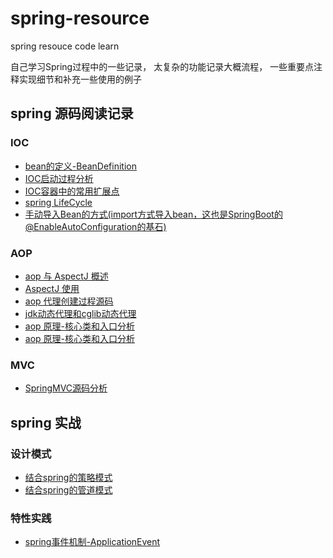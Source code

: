 # spring-resource
spring resouce code learn

自己学习Spring过程中的一些记录， 太复杂的功能记录大概流程， 一些重要点注释实现细节和补充一些使用的例子

## spring 源码阅读记录

### IOC 

- [bean的定义-BeanDefinition ](./doc/bean/bean.md)
- [IOC启动过程分析](https://github.com/haobinaa/spring-resource/blob/master/doc/ioc/ioc.md)
- [IOC容器中的常用扩展点](./doc/ioc/ioc容器扩展点.md)
- [spring LifeCycle](doc/ioc/lifecycle.md)
- [手动导入Bean的方式(import方式导入bean，这也是SpringBoot的@EnableAutoConfiguration的基石)](src/main/java/importbean/EnableColor.java)

### AOP

- [aop 与 AspectJ 概述](./doc/aop/aop概述.md)
- [AspectJ 使用](./doc/aop/AspectJ使用.md)
- [aop 代理创建过程源码](./doc/aop/aop_sourcecode.md)
- [jdk动态代理和cglib动态代理](./doc/aop/jdk动态代理和cglib动态代理.md)
- [aop 原理-核心类和入口分析](./doc/aop/aop%20原理-核心类.md)
- [aop 原理-核心类和入口分析](./doc/aop/Aop%20拦截器链执行过程.md)

### MVC 

- [SpringMVC源码分析](./doc/mvc/spring_mvc_source.md)


## spring 实战

### 设计模式
- [结合spring的策略模式](./src/main/java/design_pattern/strategy/SpringStrategyMain.java)
- [结合spring的管道模式](./src/main/java/design_pattern/pipeline/SpringPipelineMain.java)

### 特性实践

- [spring事件机制-ApplicationEvent](./doc/ioc/spring事件处理与监听.md)
